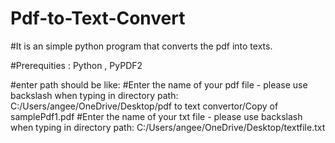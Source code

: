 # Pdf-to-Text-Convert
#It is an simple python program that converts the pdf into texts.

#Prerequities : Python , PyPDF2

#enter path should be like:
#Enter the name of your pdf file - please use backslash when typing in directory path:  C:/Users/angee/OneDrive/Desktop/pdf to text convertor/Copy of samplePdf1.pdf
#Enter the name of your txt file - please use backslash when typing in directory path:  C:/Users/angee/OneDrive/Desktop/textfile.txt
